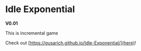 # Idle Exponential


**V0.01**

This is incremental game

Check out [https://gusarich.github.io/Idle-Exponential/](here)!
